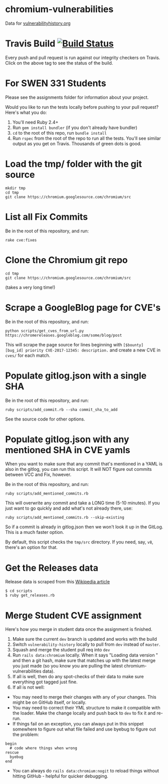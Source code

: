 # chromium-vulnerabilities
Data for [vulnerabilityhistory.org](http://vulnerabilityhistory.org)

# Travis Build [![Build Status](https://travis-ci.org/andymeneely/chromium-vulnerabilities.svg?branch=master)](https://travis-ci.org/andymeneely/chromium-vulnerabilities)

Every push and pull request is run against our integrity checkers on Travis. Click on the above tag to see the status of the build.

# For SWEN 331 Students

Please see the assignments folder for information about your project.

Would you like to run the tests locally before pushing to your pull request? Here's what you do:

  1. You'll need Ruby 2.4+
  2. Run `gem install bundler` (if you don't already have bundler)
  3. `cd` to the root of this repo, run `bundle install`
  4. Run `rspec` from the root of the repo to run all the tests. You'll see similar output as you get on Travis. Thousands of green dots is good.

# Load the tmp/ folder with the git source

```
mkdir tmp
cd tmp
git clone https://chromium.googlesource.com/chromium/src
```

# List all Fix Commits

Be in the root of this repository, and run:

```
rake cve:fixes
```

# Clone the Chromium git repo

```
cd tmp
git clone https://chromium.googlesource.com/chromium/src
```
(takes a very long time!)

# Scrape a GoogleBlog page for CVE's

Be in the root of this repository, and run:

```
python scripts/get_cves_from_url.py https://chromereleases.googleblog.com/some/blog/post
```

This will scrape the page source for lines beginning with `[$bounty] [bug_id] priority CVE-2017-12345: description.` and create a new CVE in `cves/` for each match.

# Populate gitlog.json with a single SHA

Be in the root of this repository, and run:

```
ruby scripts/add_commit.rb --sha commit_sha_to_add
```

See the source code for other options.

# Populate gitlog.json with any mentioned SHA in CVE yamls

When you want to make sure that any commit that's mentioned in a YAML is also in the gitlog, you can run this script. It will NOT figure out commits between VCC and Fix, however.

Be in the root of this repository, and run:

```
ruby scripts/add_mentioned_commits.rb
```

This will overwrite any commit and take a LONG time (5-10 minutes). If you just want to go quickly and add what's not already there, use:

```
ruby scripts/add_mentioned_commits.rb --skip-existing
```

So if a commit is already in gitlog.json then we won't look it up in the GitLog. This is a much faster option.

By default, this script checks the `tmp/src` directory. If you need, say, `v8`, there's an option for that.

# Get the Releases data

Release data is scraped from this [Wikipedia article](https://en.wikipedia.org/wiki/Google_Chrome_version_history)

```
$ cd scripts
$ ruby get_releases.rb
```

# Merge Student CVE assignment

Here's how you merge in student data once the assignment is finished.

1. Make sure the current `dev` branch is updated and works with the build
2. Switch `vulnerability-history` locally to pull from `dev` instead of `master`.
3. Squash and merge the student pull req into `dev`
4. Run `rails data:chromium` locally. When it says "Loading data version " and then a git hash, make sure that matches up with the latest merge you just made (so you know you are pulling the latest chromium-vulnerabilities data).
5. If all is well, then do any spot-checks of their data to make sure everything got tagged just fine.
6. If all is not well:
  * You may need to merge their changes with any of your changes. This might be on GitHub itself, or locally.
  * You may need to correct their YML structure to make it compatible with the loader. Make the change locally and push back to `dev` to fix it and re-run.
  * If things fail on an exception, you can always put in this snippet somewhere to figure out what file failed and use byebug to figure out the problem:
  ```
  begin
    # code where things when wrong
  rescue
    byebug
  end
  ```
  * You can always do `rails data:chromium:nogit` to reload things without hitting GitHub - helpful for quicker debugging.
